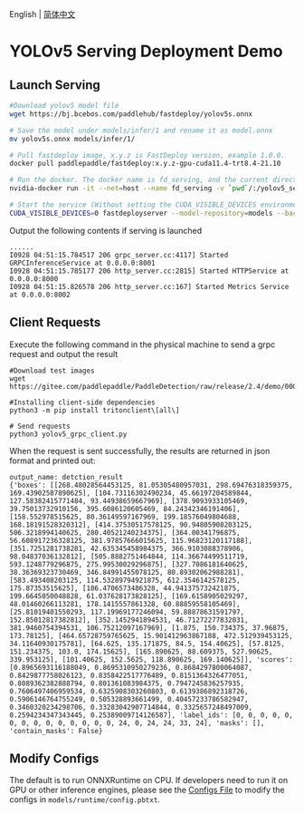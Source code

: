 English | [简体中文](README_CN.md)
# YOLOv5 Serving Deployment Demo

## Launch Serving

```bash
#Download yolov5 model file
wget https://bj.bcebos.com/paddlehub/fastdeploy/yolov5s.onnx

# Save the model under models/infer/1 and rename it as model.onnx
mv yolov5s.onnx models/infer/1/

# Pull fastdeploy image, x.y.z is FastDeploy version, example 1.0.0.
docker pull paddlepaddle/fastdeploy:x.y.z-gpu-cuda11.4-trt8.4-21.10

# Run the docker. The docker name is fd_serving, and the current directory is mounted as the docker's /yolov5_serving directory
nvidia-docker run -it --net=host --name fd_serving -v `pwd`/:/yolov5_serving paddlepaddle/fastdeploy:x.y.z-gpu-cuda11.4-trt8.4-21.10  bash

# Start the service (Without setting the CUDA_VISIBLE_DEVICES environment variable, it will have scheduling privileges for all GPU cards)
CUDA_VISIBLE_DEVICES=0 fastdeployserver --model-repository=models --backend-config=python,shm-default-byte-size=10485760
```

Output the following contents if serving is launched

```
......
I0928 04:51:15.784517 206 grpc_server.cc:4117] Started GRPCInferenceService at 0.0.0.0:8001
I0928 04:51:15.785177 206 http_server.cc:2815] Started HTTPService at 0.0.0.0:8000
I0928 04:51:15.826578 206 http_server.cc:167] Started Metrics Service at 0.0.0.0:8002
```

## Client Requests

Execute the following command in the physical machine to send a grpc request and output the result

```
#Download test images
wget https://gitee.com/paddlepaddle/PaddleDetection/raw/release/2.4/demo/000000014439.jpg

#Installing client-side dependencies
python3 -m pip install tritonclient\[all\]

# Send requests
python3 yolov5_grpc_client.py
```

When the request is sent successfully, the results are returned in json format and printed out:

```
output_name: detction_result
{'boxes': [[268.48028564453125, 81.05305480957031, 298.69476318359375, 169.43902587890625], [104.73116302490234, 45.66197204589844, 127.58382415771484, 93.44938659667969], [378.9093933105469, 39.75013732910156, 395.6086120605469, 84.24342346191406], [158.552978515625, 80.36149597167969, 199.18576049804688, 168.18191528320312], [414.37530517578125, 90.94805908203125, 506.3218994140625, 280.40521240234375], [364.00341796875, 56.608917236328125, 381.97857666015625, 115.96823120117188], [351.7251281738281, 42.635345458984375, 366.9103088378906, 98.04837036132812], [505.8882751464844, 114.36674499511719, 593.1248779296875, 275.99530029296875], [327.7086181640625, 38.36369323730469, 346.84991455078125, 80.89302062988281], [583.493408203125, 114.53289794921875, 612.3546142578125, 175.87353515625], [186.4706573486328, 44.941375732421875, 199.6645050048828, 61.037628173828125], [169.6158905029297, 48.01460266113281, 178.1415557861328, 60.88859558105469], [25.81019401550293, 117.19969177246094, 59.88878631591797, 152.85012817382812], [352.1452941894531, 46.71272277832031, 381.9460754394531, 106.75212097167969], [1.875, 150.734375, 37.96875, 173.78125], [464.65728759765625, 15.901412963867188, 472.512939453125, 34.11640930175781], [64.625, 135.171875, 84.5, 154.40625], [57.8125, 151.234375, 103.0, 174.15625], [165.890625, 88.609375, 527.90625, 339.953125], [101.40625, 152.5625, 118.890625, 169.140625]], 'scores': [0.8965693116188049, 0.8695310950279236, 0.8684297800064087, 0.8429877758026123, 0.8358422517776489, 0.8151364326477051, 0.8089362382888794, 0.801361083984375, 0.7947245836257935, 0.7606497406959534, 0.6325908303260803, 0.6139386892318726, 0.5906146764755249, 0.505328893661499, 0.40457233786582947, 0.3460320234298706, 0.33283042907714844, 0.3325657248497009, 0.2594234347343445, 0.25389009714126587], 'label_ids': [0, 0, 0, 0, 0, 0, 0, 0, 0, 0, 0, 0, 0, 0, 24, 0, 24, 24, 33, 24], 'masks': [], 'contain_masks': False}
```

## Modify Configs



The default is to run ONNXRuntime on CPU. If developers need to run it on GPU or other inference engines, please see the  [Configs File](../../../../../serving/docs/EN/model_configuration-en.md) to modify the configs in `models/runtime/config.pbtxt`.

